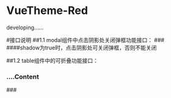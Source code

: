 # VueTheme-Red

developing......


#接口说明
##1.1 modal组件中点击阴影处关闭弹框功能接口：
###<modal :show.sync="showIP" :shadow.sync="true"></modal>
####shadow为true时，点击阴影处可关闭弹框，否则不能关闭

##1.2 table组件中的可折叠功能接口：
### <grid><div slot="table_expand" class="table-expand">
###        ....Content
###</div></gird>

